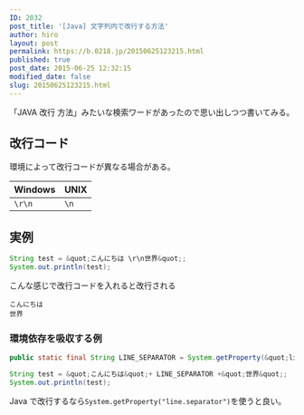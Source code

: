 ```yaml
---
ID: 2032
post_title: '[Java] 文字列内で改行する方法'
author: hiro
layout: post
permalink: https://b.0218.jp/20150625123215.html
published: true
post_date: 2015-06-25 12:32:15
modified_date: false
slug: 20150625123215.html
---
```

「JAVA 改行 方法」みたいな検索ワードがあったので思い出しつつ書いてみる。
<!--more-->

## 改行コード

環境によって改行コードが異なる場合がある。

| Windows | UNIX |
| --- | --- |
| `\r\n` | `\n` |


## 実例

```java
String test = &quot;こんにちは \r\n世界&quot;;
System.out.println(test);
```

こんな感じで改行コードを入れると改行される

```
こんにちは
世界
```

### 環境依存を吸収する例

```java
public static final String LINE_SEPARATOR = System.getProperty(&quot;line.separator&quot;);

String test = &quot;こんにちは&quot;+ LINE_SEPARATOR +&quot;世界&quot;;
System.out.println(test);
```

Java で改行するなら`System.getProperty("line.separator")`を使うと良い。